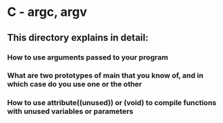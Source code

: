 # C - argc, argv

## This directory explains in detail:

### How to use arguments passed to your program
### What are two prototypes of main that you know of, and in which case do you use one or the other
### How to use __attribute__((unused)) or (void) to compile functions with unused variables or parameters
